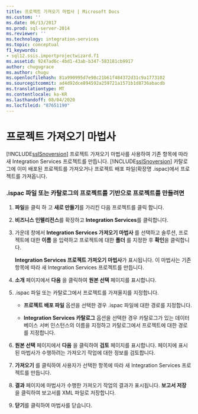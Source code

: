 ```yaml
---
title: 프로젝트 가져오기 마법사 | Microsoft Docs
ms.custom: ''
ms.date: 06/13/2017
ms.prod: sql-server-2014
ms.reviewer: ''
ms.technology: integration-services
ms.topic: conceptual
f1_keywords:
- sql12.ssis.importprojectwizard.f1
ms.assetid: 9247ad6c-4bd1-43ab-b347-583181cb9917
author: chugugrace
ms.author: chugu
ms.openlocfilehash: 81a990995d7e98c21b61f484372d31c9a1773102
ms.sourcegitcommit: ad4d92dce894592a259721a1571b1d8736abacdb
ms.translationtype: MT
ms.contentlocale: ko-KR
ms.lasthandoff: 08/04/2020
ms.locfileid: "87651190"
---
```

# <a name="import-project-wizard"></a>프로젝트 가져오기 마법사
  [!INCLUDE[ssISnoversion](../includes/ssisnoversion-md.md)] 프로젝트 가져오기 마법사를 사용하여 기존 항목에 따라 새 Integration Services 프로젝트를 만듭니다. [!INCLUDE[ssISnoversion](../includes/ssisnoversion-md.md)] 카탈로그에 이미 배포된 프로젝트를 가져오거나 프로젝트 배포 파일(확장명 .ispac)에서 프로젝트를 가져옵니다.  
  
### <a name="to-create-a-project-based-on-a-project-in-ispac-file-or-in-catalog"></a>.ispac 파일 또는 카탈로그의 프로젝트를 기반으로 프로젝트를 만들려면  
  
1.  **파일**을 클릭 하 고 **새로 만들기**를 가리킨 다음 프로젝트를 클릭 합니다.  
  
2.  **비즈니스 인텔리전스**를 확장하고 **Integration Services**를 클릭합니다.  
  
3.  가운데 창에서 **Integration Services 가져오기 마법사** 를 선택하고 솔루션, 프로젝트에 대한 **이름** 을 입력하고 프로젝트에 대한 **폴더** 를 지정한 후 **확인**을 클릭합니다.  
  
     **Integration Services 프로젝트 가져오기 마법사**가 표시됩니다. 이 마법사는 기존 항목에 따라 새 Integration Services 프로젝트를 만듭니다.  
  
4.  **소개** 페이지에서 **다음** 을 클릭하여 **원본 선택** 페이지를 표시합니다.  
  
5.  .ispac 파일 또는 카탈로그에서 프로젝트를 가져올지를 지정합니다.  
  
    -   **프로젝트 배포 파일** 옵션을 선택한 경우 .ispac 파일에 대한 경로를 지정합니다.  
  
    -   **Integration Services 카탈로그** 옵션을 선택한 경우 카탈로그가 있는 데이터베이스 서버 인스턴스의 이름을 지정하고 카탈로그에서 프로젝트에 대한 경로를 지정합니다.  
  
6.  **원본 선택** 페이지에서 **다음** 을 클릭하여 **검토** 페이지를 표시합니다. 페이지에 표시된 마법사가 수행하려는 가져오기 작업에 대한 정보를 검토합니다.  
  
7.  **가져오기** 를 클릭하여 사용자가 선택한 항목에 따라 새 Integration Services 프로젝트를 만듭니다.  
  
8.  **결과** 페이지에 마법사가 수행한 가져오기 작업의 결과가 표시됩니다. **보고서 저장** 을 클릭하여 보고서를 XML 파일로 저장합니다.  
  
9. **닫기**를 클릭하여 마법사를 닫습니다.  
  
  
